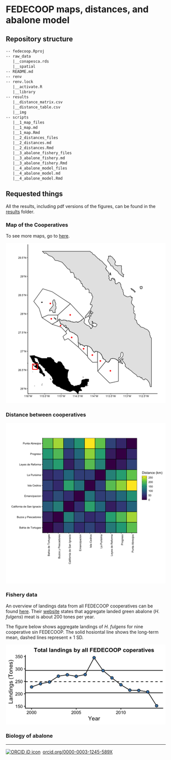 # FEDECOOP maps, distances, and abalone model


## Repository structure 

```
-- fedecoop.Rproj
-- raw_data
   |__conapesca.rds
   |__spatial
-- README.md
-- renv
-- renv.lock
   |__activate.R
   |__library
-- results
   |__distance_matrix.csv
   |__distance_table.csv
   |__img
-- scripts
   |__1_map_files
   |__1_map.md
   |__1_map.Rmd
   |__2_distances_files
   |__2_distances.md
   |__2_distances.Rmd
   |__3_abalone_fishery_files
   |__3_abalone_fishery.md
   |__3_abalone_fishery.Rmd
   |__4_abalone_model_files
   |__4_abalone_model.md
   |__4_abalone_model.Rmd
```

## Requested things

All the results, including pdf versions of the figures, can be found in the [results](results) folder.

### Map of the Cooperatives

To see more maps, go to [here](scripts/1_map.md).

![](results/img/fedecoop_map.png)

### Distance between cooperatives

![](results/img/distance_heatmap.png)

### Fishery data

An overview of landings data from all FEDECOOP cooperatives can be found [here](scripts\3_abalone_fishery). Their [website](https://www.fedecoop.com.mx/) states that aggregate landed green abalone (*H. fulgens*) meat is about 200 tones per year.

The figure below shows aggregate landings of *H. fulgens* for nine cooperative sin FEDECOOP. The solid hosiontal line shows the long-term mean, dashed lines represent $\pm$ 1 SD.

![](results/img/landings_timeseries.png)

### Biology of abalone



--------- 

<a href="https://orcid.org/0000-0003-1245-589X" target="orcid.widget" rel="noopener noreferrer" style="vertical-align:top;"><img src="https://orcid.org/sites/default/files/images/orcid_16x16.png" style="width:1em;margin-right:.5em;" alt="ORCID iD icon">orcid.org/0000-0003-1245-589X</a>
